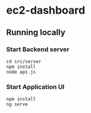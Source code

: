 # ec2-dashboard

## Running locally

### Start Backend server

```
cd src/server
npm install
node api.js
```

### Start Application UI

```
npm install
ng serve
```
